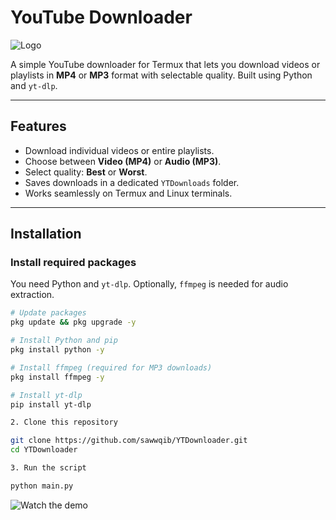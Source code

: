 # YouTube Downloader

![Logo](https://res.cloudinary.com/datfjlguq/image/upload/v1759760130/bowwuypdwra3qskwnrc7.png)

A simple YouTube downloader for Termux that lets you download videos or playlists in **MP4** or **MP3** format with selectable quality. Built using Python and `yt-dlp`.

---

## Features

- Download individual videos or entire playlists.
- Choose between **Video (MP4)** or **Audio (MP3)**.
- Select quality: **Best** or **Worst**.
- Saves downloads in a dedicated `YTDownloads` folder.
- Works seamlessly on Termux and Linux terminals.

---

## Installation

### Install required packages

You need Python and `yt-dlp`. Optionally, `ffmpeg` is needed for audio extraction.

```bash
# Update packages
pkg update && pkg upgrade -y

# Install Python and pip
pkg install python -y

# Install ffmpeg (required for MP3 downloads)
pkg install ffmpeg -y

# Install yt-dlp
pip install yt-dlp

2. Clone this repository

git clone https://github.com/sawwqib/YTDownloader.git
cd YTDownloader

3. Run the script

python main.py
```
![Watch the demo](https://res.cloudinary.com/datfjlguq/image/upload/v1759749422/v6jzwpizgclwzdx1jjdc.gif)
